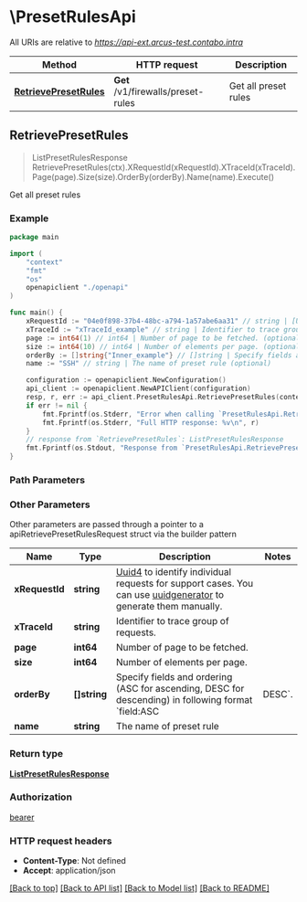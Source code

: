 # \PresetRulesApi

All URIs are relative to *https://api-ext.arcus-test.contabo.intra*

Method | HTTP request | Description
------------- | ------------- | -------------
[**RetrievePresetRules**](PresetRulesApi.md#RetrievePresetRules) | **Get** /v1/firewalls/preset-rules | Get all preset rules



## RetrievePresetRules

> ListPresetRulesResponse RetrievePresetRules(ctx).XRequestId(xRequestId).XTraceId(xTraceId).Page(page).Size(size).OrderBy(orderBy).Name(name).Execute()

Get all preset rules

### Example

```go
package main

import (
    "context"
    "fmt"
    "os"
    openapiclient "./openapi"
)

func main() {
    xRequestId := "04e0f898-37b4-48bc-a794-1a57abe6aa31" // string | [Uuid4](https://en.wikipedia.org/wiki/Universally_unique_identifier#Version_4_(random)) to identify individual requests for support cases. You can use [uuidgenerator](https://www.uuidgenerator.net/version4) to generate them manually.
    xTraceId := "xTraceId_example" // string | Identifier to trace group of requests. (optional)
    page := int64(1) // int64 | Number of page to be fetched. (optional)
    size := int64(10) // int64 | Number of elements per page. (optional)
    orderBy := []string{"Inner_example"} // []string | Specify fields and ordering (ASC for ascending, DESC for descending) in following format `field:ASC|DESC`. (optional)
    name := "SSH" // string | The name of preset rule (optional)

    configuration := openapiclient.NewConfiguration()
    api_client := openapiclient.NewAPIClient(configuration)
    resp, r, err := api_client.PresetRulesApi.RetrievePresetRules(context.Background()).XRequestId(xRequestId).XTraceId(xTraceId).Page(page).Size(size).OrderBy(orderBy).Name(name).Execute()
    if err != nil {
        fmt.Fprintf(os.Stderr, "Error when calling `PresetRulesApi.RetrievePresetRules``: %v\n", err)
        fmt.Fprintf(os.Stderr, "Full HTTP response: %v\n", r)
    }
    // response from `RetrievePresetRules`: ListPresetRulesResponse
    fmt.Fprintf(os.Stdout, "Response from `PresetRulesApi.RetrievePresetRules`: %v\n", resp)
}
```

### Path Parameters



### Other Parameters

Other parameters are passed through a pointer to a apiRetrievePresetRulesRequest struct via the builder pattern


Name | Type | Description  | Notes
------------- | ------------- | ------------- | -------------
 **xRequestId** | **string** | [Uuid4](https://en.wikipedia.org/wiki/Universally_unique_identifier#Version_4_(random)) to identify individual requests for support cases. You can use [uuidgenerator](https://www.uuidgenerator.net/version4) to generate them manually. | 
 **xTraceId** | **string** | Identifier to trace group of requests. | 
 **page** | **int64** | Number of page to be fetched. | 
 **size** | **int64** | Number of elements per page. | 
 **orderBy** | **[]string** | Specify fields and ordering (ASC for ascending, DESC for descending) in following format &#x60;field:ASC|DESC&#x60;. | 
 **name** | **string** | The name of preset rule | 

### Return type

[**ListPresetRulesResponse**](ListPresetRulesResponse.md)

### Authorization

[bearer](../README.md#bearer)

### HTTP request headers

- **Content-Type**: Not defined
- **Accept**: application/json

[[Back to top]](#) [[Back to API list]](../README.md#documentation-for-api-endpoints)
[[Back to Model list]](../README.md#documentation-for-models)
[[Back to README]](../README.md)

